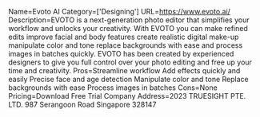 Name=Evoto AI
Category=['Designing']
URL=https://www.evoto.ai/
Description=EVOTO is a next-generation photo editor that simplifies your workflow and unlocks your creativity. With EVOTO you can make refined edits improve facial and body features create realistic digital make-up manipulate color and tone replace backgrounds with ease and process images in batches quickly. EVOTO has been created by experienced designers to give you full control over your photo editing and free up your time and creativity.
Pros=Streamline workflow Add effects quickly and easily Precise face and age detection Manipulate color and tone Replace backgrounds with ease Process images in batches
Cons=None
Pricing=Download Free Trial
Company Address=2023 TRUESIGHT PTE. LTD. 987 Serangoon Road Singapore 328147
